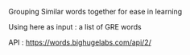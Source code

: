 Grouping Similar words together for ease in learning

Using here as input : a list of GRE words 

API : https://words.bighugelabs.com/api/2/
